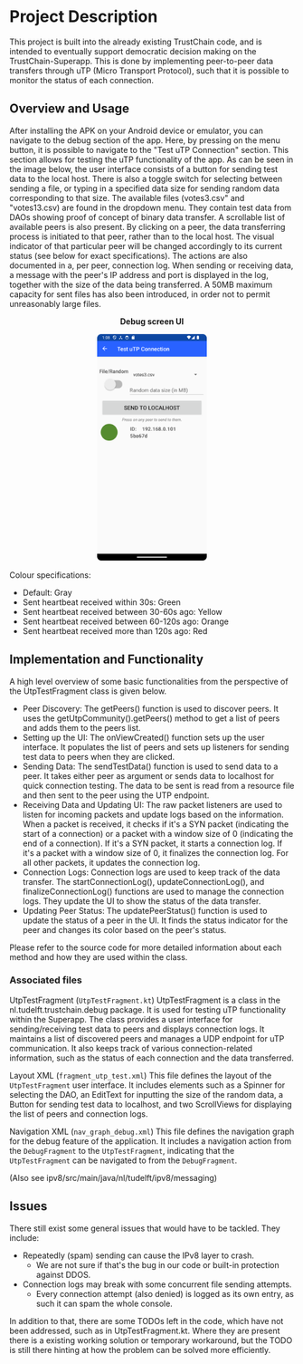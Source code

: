 # Project Description
This project is built into the already existing TrustChain code, and is intended to eventually support democratic decision making on the TrustChain-Superapp. This is done by implementing peer-to-peer data transfers through uTP (Micro Transport Protocol), such that it is possible to monitor the status of each connection. 

## Overview and Usage
After installing the APK on your Android device or emulator, you can navigate to the debug section of the app. Here, by pressing on the menu button, it is possible to navigate to the "Test uTP Connection" section. This section allows for testing the uTP functionality of the app. As can be seen in the image below, the user interface consists of a button for sending test data to the local host. There is also a toggle switch for selecting between sending a file, or typing in a specified data size for sending random data corresponding to that size. The available files (votes3.csv" and "votes13.csv) are found in the dropdown menu. They contain test data from DAOs showing proof of concept of binary data transfer. 
A scrollable list of available peers is also present. By clicking on a peer, the data transferring process is initiated to that peer, rather than to the local host. The visual indicator of that particular peer will be changed accordingly to its current status (see below for exact specifications). The actions are also documented in a, per peer, connection log. When sending or receiving data, a message with the peer's IP address and port is displayed in the log, together with the size of the data being transferred. A 50MB maximum capacity for sent files has also been introduced, in order not to permit unreasonably large files.

<div style="text-align: center;">
    <p style="font-weight: bold;">Debug screen UI</p>
    <img src="images/UI.png" style="height: 400px" alt="Debug screen UI"><br>
</div>

Colour specifications:
- Default: Gray
- Sent heartbeat received within 30s: Green
- Sent heartbeat received between 30-60s ago: Yellow
- Sent heartbeat received between 60-120s ago: Orange
- Sent heartbeat received more than 120s ago: Red

## Implementation and Functionality
<!-- TODO: add explanation of how it works --> 

A high level overview of some basic functionalities from the perspective of the UtpTestFragment class is given below.
- Peer Discovery: The getPeers() function is used to discover peers. It uses the getUtpCommunity().getPeers() method to get a list of peers and adds them to the peers list.  
- Setting up the UI: The onViewCreated() function sets up the user interface. It populates the list of peers and sets up listeners for sending test data to peers when they are clicked. 
- Sending Data: The sendTestData() function is used to send data to a peer. It takes either peer as argument or sends data to localhost for quick connection testing. The data to be sent is read from a resource file and then sent to the peer using the UTP endpoint.  
- Receiving Data and Updating UI: The raw packet listeners are used to listen for incoming packets and update logs based on the information. When a packet is received, it checks if it's a SYN packet (indicating the start of a connection) or a packet with a window size of 0 (indicating the end of a connection). If it's a SYN packet, it starts a connection log. If it's a packet with a window size of 0, it finalizes the connection log. For all other packets, it updates the connection log.
- Connection Logs: Connection logs are used to keep track of the data transfer. The startConnectionLog(), updateConnectionLog(), and finalizeConnectionLog() functions are used to manage the connection logs. They update the UI to show the status of the data transfer.  
- Updating Peer Status: The updatePeerStatus() function is used to update the status of a peer in the UI. It finds the status indicator for the peer and changes its color based on the peer's status.

Please refer to the source code for more detailed information about each method and how they are used within the class.


<!-- Don't know if this section is relevant or not... --> 
### Associated files
UtpTestFragment (`UtpTestFragment.kt`)
UtpTestFragment is a class in the nl.tudelft.trustchain.debug package. It is used for testing uTP functionality within the Superapp. The class provides a user interface for sending/receiving test data to peers and displays connection logs. It maintains a list of discovered peers and manages a UDP endpoint for uTP communication. It also keeps track of various connection-related information, such as the status of each connection and the data transferred. 

Layout XML (`fragment_utp_test.xml`)
This file defines the layout of the `UtpTestFragment` user interface. It includes elements such as a Spinner for selecting the DAO, an EditText for inputting the size of the random data, a Button for sending test data to localhost, and two ScrollViews for displaying the list of peers and connection logs.

Navigation XML (`nav_graph_debug.xml`)
This file defines the navigation graph for the debug feature of the application. It includes a navigation action from the `DebugFragment` to the `UtpTestFragment`, indicating that the `UtpTestFragment` can be navigated to from the `DebugFragment`.

(Also see ipv8/src/main/java/nl/tudelft/ipv8/messaging)

## Issues

There still exist some general issues that would have to be tackled. They include:
- Repeatedly (spam) sending can cause the IPv8 layer to crash.
    - We are not sure if that's the bug in our code or built-in protection against DDOS.
- Connection logs may break with some concurrent file sending attempts.
    - Every connection attempt (also denied) is logged as its own entry, as such it can spam the whole console.

In addition to that, there are some TODOs left in the code, which have not been addressed, such as in UtpTestFragment.kt. Where they are present there is a existing working solution or temporary workaround, but the TODO is still there hinting at how the problem can be solved more efficiently.